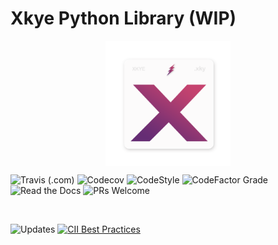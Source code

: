 # Xkye Python Library (WIP)

<p align="center">
<a href="xky logo"><img src="https://github.com/RahmanAnsari/xkye-lang/blob/main/images/logo.png" align="center" height="200" width="200" ></a>
</p>


![Travis (.com)](https://img.shields.io/travis/com/RahmanAnsari/xkye_python?style=for-the-badge&labelColor=000000)
![Codecov](https://img.shields.io/codecov/c/github/RahmanAnsari/xkye_python?style=for-the-badge&labelColor=000000)
![CodeStyle](https://img.shields.io/badge/code%20style-black-black?style=for-the-badge&labelColor=000000)
![CodeFactor Grade](https://img.shields.io/codefactor/grade/github/RahmanAnsari/xkye_python?style=for-the-badge&labelColor=000000)
![Read the Docs](https://img.shields.io/readthedocs/xkye-python?style=for-the-badge&labelColor=000000)
![PRs Welcome](https://img.shields.io/badge/PRs-welcome-brightgreen.svg?style=for-the-badge&labelColor=000000)

<br />

![Updates](https://pyup.io/repos/github/RahmanAnsari/xkye_python/shield.svg?style=for-the-badge)
[![CII Best Practices](https://bestpractices.coreinfrastructure.org/projects/4953/badge)](https://bestpractices.coreinfrastructure.org/projects/4953)

<!--- 
Badges and Tools currently used

Build - travis
Test - pytest
Test Coverage - codecov
Linter - pylint
Code Style - black
Dependencies Check - pyup
Code Quality - codefactor 
CII Best Practises - bestpractise.coreinfrastructure 
Docs - Read the docs
-- >


